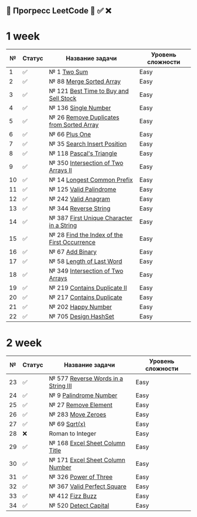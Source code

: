 ## 📌 Прогресс LeetCode 🔄 ✅ ❌

# 1 week

| №  | Статус | Название задачи                                                       | Уровень сложности |
|----|--------|-----------------------------------------------------------------------|-------------------|
| 1  | ✅      | № 1 [Two Sum](src/Java/J1/TwoSumWithMap.java)                         | Easy              |
| 2  | ✅      | № 88 [Merge Sorted Array](src/Java/J88/Main.java)                     | Easy              |
| 3  | ✅      | № 121 [Best Time to Buy and Sell Stock](src/Java/J121/Main.java)      | Easy              |
| 4  | ✅      | № 136 [Single Number](src/Java/J136/Main.java)                        | Easy              |
| 5  | ✅      | № 26 [Remove Duplicates from Sorted Array](src/Java/J26/Main.java)    | Easy              |
| 6  | ✅      | № 66 [Plus One](src/Java/J66/Main.java)                               | Easy              |
| 7  | ✅      | № 35 [Search Insert Position](src/Java/J35/Main.java)                 | Easy              |
| 8  | ✅      | № 118 [Pascal's Triangle](src/Java/J118/Main.java)                    | Easy              |
| 9  | ✅      | № 350 [Intersection of Two Arrays II](src/Java/J350/Main.java)        | Easy              |
| 10 | ✅      | № 14 [Longest Common Prefix](src/Java/J14/Main.java)                  | Easy              |
| 11 | ✅      | № 125 [Valid Palindrome](src/Java/J125/Main.java)                     | Easy              |
| 12 | ✅      | № 242 [Valid Anagram](src/Java/J242/Main.java)                        | Easy              |
| 13 | ✅      | № 344 [Reverse String](src/Java/J344/Main.java)                       | Easy              |
| 14 | ✅      | № 387 [First Unique Character in a String](src/Java/J387/Main.java)   | Easy              |
| 15 | ✅      | № 28 [Find the Index of the First Occurrence](src/Java/J28/Main.java) | Easy              |
| 16 | ✅      | № 67 [Add Binary](src/Java/J67/Solution.java)                         | Easy              |
| 17 | ✅      | № 58 [Length of Last Word](src/Java/J58/Solution.java)                | Easy              |
| 18 | ✅      | № 349 [Intersection of Two Arrays](src/Java/J349/Solution.java)       | Easy              |
| 19 | ✅      | № 219 [Contains Duplicate II](src/Java/J219/Solution.java)            | Easy              |
| 20 | ✅      | № 217 [Contains Duplicate](src/Java/J217/Solution.java)               | Easy              |
| 21 | ✅      | № 202 [Happy Number](src/Java/J202/Solution.java)                     | Easy              |
| 22 | ✅      | № 705 [Design HashSet](src/Java/J705/MyHashSet.java)                  | Easy              |

# 2 week

| №  | Статус | Название задачи                                                    | Уровень сложности |
|----|--------|--------------------------------------------------------------------|-------------------|
| 23 | ✅      | № 577 [Reverse Words in a String III](src/Java/J577/Solution.java) | Easy              |
| 24 | ✅      | № 9  [Palindrome Number](src/Java/j9/Solution.java)                | Easy              |
| 25 | ✅      | № 27 [Remove Element](src/Java/j27/Solution.java)                  | Easy              |
| 26 | ✅      | № 283 [Move Zeroes](src/Java/j283/Solution.java)                   | Easy              |
| 27 | ✅      | № 69 [Sqrt(x)](src/Java/j69/Solution.java)                         | Easy              |
| 28 | ❌      | Roman to Integer                                                   | Easy              |
| 29 | ✅      | № 168 [Excel Sheet Column Title](src/Java/j168/Solution.java)      | Easy              |
| 30 | ✅      | № 171 [Excel Sheet Column Number](src/Java/j171/Solution.java)     | Easy              |
| 31 | ✅      | № 326 [Power of Three](src/Java/j326/Solution.java)                | Easy              |
| 32 | ✅      | № 367 [Valid Perfect Square](src/Java/j367/Solution.java)          | Easy              |
| 33 | ✅      | № 412 [Fizz Buzz](src/Java/j412/Solution.java)                     | Easy              |
| 34 | ✅      | № 520 [Detect Capital](src/Java/j520/Solution.java)                | Easy              |
